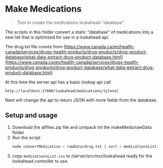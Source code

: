 # Make Medications

> Tool to create the medications lookahead "database"

The scripts in this folder convert a static "database" of medications into a new list
that is optimized for use in a lookahead api.

The drug.txt file comes from
[https://www.canada.ca/en/health-canada/services/drugs-health-products/drug-products/drug-product-database/what-data-extract-drug-product-database.html](https://www.canada.ca/en/health-canada/services/drugs-health-products/drug-products/drug-product-database/what-data-extract-drug-product-database.html)

At this time the server api has a basic lookup api call
```
http://localhost:27000/lookahead/medications/tylenol
``` 

Next will change the api to return JSON with more fields from the database.


## Setup and usage
1. Download the allfiles.zip file and unnpack int the makeMeds/rawData folder
2. Run the script 
    ```bash
    node convertMedication < rawData/drug.txt | sort > medicationsList.csv
    ```
3. copy ```medicationsList.csv``` to /server/src/mcr/lookahead ready for the lookahead controller to use